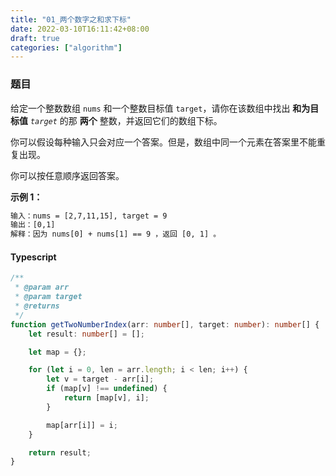 ```yaml
---
title: "01_两个数字之和求下标"
date: 2022-03-10T16:11:42+08:00
draft: true
categories: ["algorithm"]
---
```

### 题目

给定一个整数数组 `nums` 和一个整数目标值 `target`，请你在该数组中找出 **和为目标值** *`target`* 的那 **两个** 整数，并返回它们的数组下标。

你可以假设每种输入只会对应一个答案。但是，数组中同一个元素在答案里不能重复出现。

你可以按任意顺序返回答案。

**示例 1：**

```txt
输入：nums = [2,7,11,15], target = 9
输出：[0,1]
解释：因为 nums[0] + nums[1] == 9 ，返回 [0, 1] 。
```



#### Typescript

```typescript
/**
 * @param arr 
 * @param target 
 * @returns 
 */
function getTwoNumberIndex(arr: number[], target: number): number[] {
    let result: number[] = [];

    let map = {};

    for (let i = 0, len = arr.length; i < len; i++) {
        let v = target - arr[i];
        if (map[v] !== undefined) {
            return [map[v], i];
        }

        map[arr[i]] = i;
    }

    return result;
}
```

